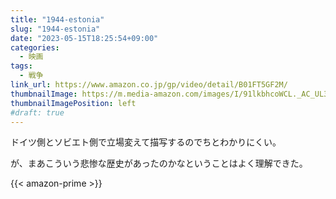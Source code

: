 ```yaml
---
title: "1944-estonia"
slug: "1944-estonia"
date: "2023-05-15T18:25:54+09:00"
categories:
  - 映画
tags:
  - 戦争
link_url: https://www.amazon.co.jp/gp/video/detail/B01FT5GF2M/
thumbnailImage: https://m.media-amazon.com/images/I/91lkbhcoWCL._AC_UL320_.jpg
thumbnailImagePosition: left
#draft: true
---
```

ドイツ側とソビエト側で立場変えて描写するのでちとわかりにくい。
<!--more-->
が、まあこういう悲惨な歴史があったのかなということはよく理解できた。

{{< amazon-prime >}}
